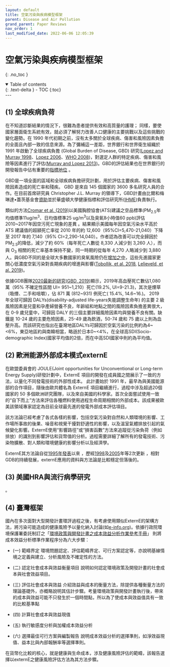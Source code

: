 ```yaml
---
layout: default
title: 空氣污染與疾病模型框架
parent: Disease and Air Pollution
grand_parent: Paper Reviews
nav_order: 1
last_modified_date: 2022-06-06 12:05:39
---
```


# 空氣污染與疾病模型框架
{: .no_toc }

<details open markdown="block">
  <summary>
    Table of contents
  </summary>
  {: .text-delta }
- TOC
{:toc}
</details>
---

## (1)	全球疾病負荷
在不知道診斷結果的情況下，很難為患者提供有效和高質量的護理； 同樣，要使國家層面衛生系統有效，就必須了解努力改善人口健康的主要挑戰以及這些挑戰的變化趨勢。在 1990 年代初期之前，沒有太多關於全球疾病、傷害和風險因素負擔的全面且內部一致的信息來源。為了彌補這一差距，世界銀行和世界衛生組織於 1991 年啟動了全球疾病負擔 (Global Burden of Disease, GBD) 研究([Lopez and Murray 1998][1]、[Lopez 2006][2]、[WHO 2008][3])，對選定人群的特定疾病、傷害和風險等因素進行了評估([Murray and Lopez 2013][4])。GBD的評估結果也在世界銀行的開發報告中佔有重要的[指標地位][5] 。

GBD是一項全面的區域和全球疾病負擔研究計劃，用於評估主要疾病、傷害和風險因素造成的死亡率和殘疾。 GBD 是來自 145 個國家的 3600 多名研究人員的合作。在目前首席研究員 Christopher J.L. Murray 的領導下，GBD計畫由比爾和梅琳達•蓋茨基金會[資助][6]並於華盛頓大學健康指標和評估研究所([IHME](https://en.wikipedia.org/wiki/Institute_for_Health_Metrics_and_Evaluation))負責執行。 

類似的方法[Cromar et al. (2019)][7]以美國胸腔協會(ATS)建議之空品標準(PM<sub>2.5</sub>年均值標準11ug/m<sup>3</sup>、日均值標準25 ug/m<sup>3</sup>以及臭氧8小時值60 ppb)評估2010~2017年因空污死亡現象的差異 。結果顯示美國每年因空氣污染水平高於 ATS 建議值的超額死亡率從 2010 年的約 12,600（95%CI=5,470-21,040）下降至 2017 年的 7,140（95% CI=2,290-14,040）。作者認為改善可以完全歸因於 PM<sub>2.5</sub>的降低，減少了約 60%（每年死亡人數從 8,330 人減少到 3,260 人），而與 O<sub>3</sub> 相關的死亡率基本保持不變，同一時期的從每年 4,270 人略減少到 3,880 人。與GBD不同的是全球大多數國家的臭氧風險仍在[增加之中][8]，這些先進國家更關心低濃度空氣污染對長期疾病的增進與影響([Tobollik, et al. 2018][9], [Lelieveld, et al. 2019][10])。

依據GDB團隊[2020最新的研究][11]([GBD, 2019](https://www.thelancet.com/action/showPdf?pii=S0140-6736%2820%2930752-2))顯示，2019年高血壓死亡數佔1,080 萬（95% 不確定性區間 UI= 951~1,210）死亡(19.2%, UI=9-21.3)，其次是煙草（吸煙、二手和咀嚼），佔 871 萬 (812~931) 例死亡( 15.4%, 14.6~16.)。 2019 年全球可歸因 DALYs(disability-adjusted life-years失能調整生命年) 的主要 2 級風險因素是兒童和孕產婦營養不良，年齡組和地點之間的風險因素負擔差異很大，在 0-9 歲兒童中，可歸因 DALY 的三個主要詳細風險因素均與營養不良有關。缺鐵是 10-24 歲的主要危險因素，25-49 歲為飲酒，50-74 歲和 75 歲以上則為血壓升高。而該研究也指出在臺灣地區DALYs可歸因於空氣污染的比例約為4~<6%，東亞地區約與南韓相當，略遜於日本0~<4%，在全球高SDI(Socio-demographic Index)國家平均值的2倍，而在中高SDI國家中則約為平均值。

## (2)	歐洲能源外部成本模式externE
在歐盟委員會的 JOULE(Joint opportunities for Unconventional or Long-term Energy Supply)研發計劃中，ExternE 項目的開發在成員國之間展示了一致的方法，以量化不同發電技術的外部性成本。
此計畫始於 1991 年，最早為與美國能源部的合作項目，隨後由歐共體名為 ExternE 項目繼續進行，過程中涉及超過20個國家的 50 多個歐洲研究團隊，以及來自美國的科學家。首次全面嘗試使用一致的“自下而上”方法來評估各種燃料使用過程生命周期相關的外部成本。該成果被歐美該領域專家認定為目前全球最先進的發電外部成本評估項目。

該方法論已經考慮了各式各樣的影響，包括空氣污染對自然和人類環境的影響、工作場所事故的後果、噪音和視覺干擾對舒適性的影響，以及溫室氣體排放引起的氣候變化影響。ExternE使用“影響路徑”或“損害函數”方法來追蹤從污染負荷（例如排放）的識別到影響評估和貨幣值的分析。過程需要詳細了解所有的發電技術、污染物擴散、對人類和環境健康的影響分析以及經濟學。

ExternE其方法論自從[1995年發表][12]以來 ，歷經[1998][13]及[2005][14]年等2次更新 ，相對GDB的持續發展，externE應用的資料與方法論是比較穩定但落後的。

## (3)	美國HRA與流行病學研究
。
## (4)	臺灣框架
國內在多次面對大型開發計畫環評過程之後，有考慮使用類似ExternE的架構方法，將污染可能造成的健康風險予以量化納入討論(如[e-info.org][15])。依據行政院環境保護署委託制訂之「[環境政策與開發計畫之成本效益分析作業參考手冊][16]」 則將成本效益分析標準作業程序分為六大步驟：
- (一) 範疇界定
環境問題認定、評估範疇界定、可行方案認定等，亦說明基線情境之定義與建立、分析風險及不確定性的方法。

- (二) 認定社會成本與效益衡量項目
說明如何認定環境政策及開發計畫的社會成本與社會效益項目。
- (三) 評估社會成本與效益
介紹效益與成本的衡量方法，除提供各種衡量方法的理論基礎外，亦概略說明其估計步驟。考量環境政策與開發計畫執行後，帶來的成本與效益可能不只發生於一個時間點，所以為了使成本與效益值具有一致的比較基準點
- (四) 計算社會成本與效益現值
- (五) 執行敏感度分析與加權成本效益分析
- (六) 選擇最佳可行方案與編製報告
說明成本效益分析的選擇準則，如淨效益現值、益本比與內部報酬率等選擇準則。

在貨幣化比較的核心，就是健康與生命成本，涉及健康風險評估的範疇，該報告選擇以externE之健康風險評估方法為其方法步驟。



[1]: <https://pubmed.ncbi.nlm.nih.gov/9809543/> "Lopez, A.D. and Murray, C.C.J.L. (1998). The global burden of disease, 1990–2020. Nat Med 4 (11):1241–1243. doi:10.1038/3218."

[2]: <https://elibrary.worldbank.org/doi/abs/10.1596/978-0-8213-6262-4> "Lopez, A.D. (2006). Global Burden of Disease and Risk Factors. World Bank Publications."
[3]: <https://apps.who.int/iris/handle/10665/43942> "World Health Organization (2008). The global burden of disease: 2004 update. World Health Organization."
[4]: <https://www.nejm.org/doi/10.1056/NEJMra1201534> "Murray, C.J.L. and Lopez, A.D. (2013). Measuring the Global Burden of Disease. New England Journal of Medicine 369 (5):448–457. doi:10.1056/NEJMra1201534." 
[5]: <https://openknowledge.worldbank.org/handle/10986/5976> "World Bank (2013). World Development Report 1993 | World Development Report, WORLD DEVELOPMENT REPORT."
[6]: <https://en.wikipedia.org/wiki/Global_Burden_of_Disease_Study> "wiki: Global Burden of Disease Study"
[7]: <https://www.atsjournals.org/doi/10.1513/AnnalsATS.201812-914OC> "Cromar, K.R., Gladson, L.A., and Ewart, G. (2019). Trends in Excess Morbidity and Mortality Associated with Air Pollution above American Thoracic Society-Recommended Standards, 2008-2017. Ann Am Thorac Soc 16 (7):836–845. doi:10.1513/AnnalsATS.201812-914OC."
[8]: <https://pubs.acs.org/doi/10.1021/acs.est.0c07742> "DeLang, M.N., Becker, J.S., Chang, K.-L., Serre, M.L., Cooper, O.R., Schultz, M.G., Schröder, S., Lu, X., Zhang, Lin, Deushi, M., Josse, B., Keller, C.A., Lamarque, J.-F., Lin, M., Liu, J., Marécal, V., Strode, S.A., Sudo, K., Tilmes, S., Zhang, Li, Cleland, S.E., Collins, E.L., Brauer, M., and West, J.J. (2021). Mapping Yearly Fine Resolution Global Surface Ozone through the Bayesian Maximum Entropy Data Fusion of Observations and Model Output for 1990–2017. Environ. Sci. Technol. 55 (8):4389–4398. doi:10.1021/acs.est.0c07742."
[9]: <https://pubmed.ncbi.nlm.nih.gov/29700552/> "Tobollik, M., Plaß, D., Steckling, N., Mertes, H., Myck, T., Ziese, T., Wintermeyer, D., and Hornberg, C. (2018). [Environmental burden of disease in Germany]. Bundesgesundheitsblatt Gesundheitsforschung Gesundheitsschutz 61 (6):747–756. doi:10.1007/s00103-018-2734-y."
[10]: <https://academic.oup.com/eurheartj/article/40/20/1590/5372326> "Lelieveld, J., Klingmüller, K., Pozzer, A., Pöschl, U., Fnais, M., Daiber, A., and Münzel, T. (2019). Cardiovascular disease burden from ambient air pollution in Europe reassessed using novel hazard ratio functions. European Heart Journal 40 (20):1590–1596. doi:10.1093/eurheartj/ehz135."
[11]: <https://www.thelancet.com/journals/lancet/article/PIIS0140-6736(20)30752-2/fulltext> "Murray, C.J.L., et. al(total 940 authors). (2020). Global burden of 87 risk factors in 204 countries and territories, 1990–2019: a systematic analysis for the Global Burden of Disease Study 2019. The Lancet 396 (10258):1223–1249. doi:10.1016/S0140-6736(20)30752-2."
[12]: <https://inis.iaea.org/Search/searchsinglerecord.aspx?recordsFor=SingleRecord&RN=35024567> "Berry, J., Holland, M., and Watkiss, P. (1995). ExternE: Externalities of energy Vol. 2. Methodology (No. EUR--16521-EN). European Commission, International Atomic Energy Agency (IAEA)."
[13]: <https://trid.trb.org/view/1159668> "Holland, M., Berry, J.(, and Forster, D.( (1999). ExternE: externalities of energy: volume 7: methodology, 1998 update."
[14]: <https://op.europa.eu/en/publication-detail/-/publication/b2b86b52-4f18-4b4e-a134-b1c81ad8a1b2> "Bickel, P., Friedrich, R., Droste-Franke, B., Bachmann, T., Greßmann, A., Rabl, A., Hunt, A., Markandya, A., Tol, R., Hurley, F., Navrud, S., Hirschberg, S., Burgherr, P., Heck, T., Torfs, R., De Nocker, L., Vermoote, S., Int Panis, L., and Tidblad, J. (2005). ExternE Externalities of Energy Methodology 2005 Update." 
[15]: <https://e-info.org.tw/node/70593> "特約記者古國廷報導(2011) 後國光石化 學者齊聚討論成本效益分析準則"
[16]: <https://epq.epa.gov.tw/ProjectDoc/FileDownload?proj_id=0992886881&group_id=5518> "蕭代基等，2013，環境政策與開發計畫成本效益分析作業參考手冊，委託單位：. 行政院環保署，執行單位：中華經濟研究院。"
